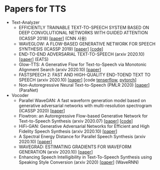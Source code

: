 # Papers for TTS

- Text-Analyzer
    - EFFICIENTLY TRAINABLE TEXT-TO-SPEECH SYSTEM BASED ON DEEP CONVOLUTIONAL NETWORKS WITH GUIDED ATTENTION (ICASSP 2018) [[paper](https://arxiv.org/pdf/1710.08969.pdf)] (CNN 사용)
    - WAVEGLOW: A FLOW-BASED GENERATIVE NETWORK FOR SPEECH SYNTHESIS (ICASSP 2019) [[paper](https://arxiv.org/pdf/1811.00002.pdf)] [[code](https://github.com/NVIDIA/WaveGlow)]
    - END-TO-END ADVERSARIAL TEXT-TO-SPEECH (arxiv 2020.10) [[paper](https://arxiv.org/pdf/2006.03575.pdf)] (EATS)
    - Glow-TTS: A Generative Flow for Text-to-Speech via Monotonic Alignment Search (arxiv 2020.10) [[paper](https://arxiv.org/pdf/2005.11129.pdf)]
    - FASTSPEECH 2: FAST AND HIGH-QUALITY END-TOEND TEXT TO SPEECH (arxiv 2020.10) [[paper](https://arxiv.org/pdf/2006.04558v4.pdf)] [code [tenserflow](https://github.com/TensorSpeech/TensorflowTTS),  [pytorch](https://github.com/HGU-DLLAB/Korean-FastSpeech2-Pytorch)]
    - Non-Autoregressive Neural Text-to-Speech (PMLR 2020) [[paper](http://proceedings.mlr.press/v119/peng20a.html)] (ParaNet)
- Vocoder
    - Parallel WaveGAN: A fast waveform generation model based on generative adversarial networks with multi-resolution spectrogram (ICASSP 2020) [[paper](https://r9y9.github.io/demos/projects/icassp2020/)]
    - Flowtron: an Autoregressive Flow-based Generative Network for Text-to-Speech Synthesis (arxiv 2020.07) [[paper](https://arxiv.org/pdf/2005.05957.pdf)] [[code](https://github.com/NVIDIA/flowtron)]
    - HiFi-GAN: Generative Adversarial Networks for Efficient and High Fidelity Speech Synthesis (arxiv 2020.10) [[paper](https://arxiv.org/pdf/2010.05646v2.pdf)]
    - A Spectral Energy Distance for Parallel Speech Synthesis (arxiv 2020.10) [[paper](https://arxiv.org/pdf/2008.01160v2.pdf)]
    - WAVEGRAD: ESTIMATING GRADIENTS FOR WAVEFORM GENERATION (arxiv 2020.10) [[paper](https://wavegrad.github.io/)]
    - Enhancing Speech Intelligibility in Text-To-Speech Synthesis using Speaking Style Conversion (arxiv 2020) [[paper](https://arxiv.org/pdf/2008.05809v1.pdf)] (WaveRNN)
